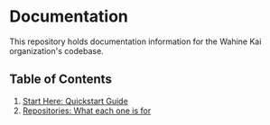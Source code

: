 # Documentation

This repository holds documentation information for the Wahine Kai organization's codebase.

## Table of Contents

1.  [Start Here: Quickstart Guide](/quickstart.md)
2.  [Repositories: What each one is for](/repositories.md)
